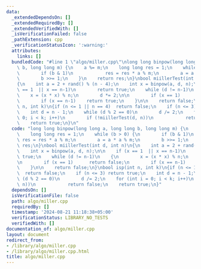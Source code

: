 ```yaml
---
data:
  _extendedDependsOn: []
  _extendedRequiredBy: []
  _extendedVerifiedWith: []
  _isVerificationFailed: false
  _pathExtension: cpp
  _verificationStatusIcon: ':warning:'
  attributes:
    links: []
  bundledCode: "#line 1 \"algo/miller.cpp\"\nlong long binpow(long long a, long long\
    \ b, long long m) {\n    a %= m;\n    long long res = 1;\n    while (b > 0) {\n\
    \        if (b & 1)\n            res = res * a % m;\n        a = a * a % m;\n\
    \        b >>= 1;\n    }\n    return res;\n}\nbool miillerTest(int d, int n)\n\
    {\n    int a = 2 + rand() % (n - 4);\n    int x = binpow(a, d, n);\n\n    if (x\
    \ == 1  || x == n-1)\n        return true;\n    while (d != n-1)\n    {\n    \
    \    x = (x * x) % n;\n        d *= 2;\n\n        if (x == 1)      return false;\n\
    \        if (x == n-1)    return true;\n    }\n\n    return false;\n}\nbool isp(int\
    \ n, int k)\n{if (n <= 1 || n == 4)  return false;\n    if (n <= 3) return true;\n\
    \    int d = n - 1;\n    while (d % 2 == 0)\n        d /= 2;\n    for (int i =\
    \ 0; i < k; i++)\n        if (!miillerTest(d, n))\n            return false;\n\
    \    return true;\n}\n"
  code: "long long binpow(long long a, long long b, long long m) {\n    a %= m;\n\
    \    long long res = 1;\n    while (b > 0) {\n        if (b & 1)\n           \
    \ res = res * a % m;\n        a = a * a % m;\n        b >>= 1;\n    }\n    return\
    \ res;\n}\nbool miillerTest(int d, int n)\n{\n    int a = 2 + rand() % (n - 4);\n\
    \    int x = binpow(a, d, n);\n\n    if (x == 1  || x == n-1)\n        return\
    \ true;\n    while (d != n-1)\n    {\n        x = (x * x) % n;\n        d *= 2;\n\
    \n        if (x == 1)      return false;\n        if (x == n-1)    return true;\n\
    \    }\n\n    return false;\n}\nbool isp(int n, int k)\n{if (n <= 1 || n == 4)\
    \  return false;\n    if (n <= 3) return true;\n    int d = n - 1;\n    while\
    \ (d % 2 == 0)\n        d /= 2;\n    for (int i = 0; i < k; i++)\n        if (!miillerTest(d,\
    \ n))\n            return false;\n    return true;\n}"
  dependsOn: []
  isVerificationFile: false
  path: algo/miller.cpp
  requiredBy: []
  timestamp: '2024-08-21 11:18:38+05:00'
  verificationStatus: LIBRARY_NO_TESTS
  verifiedWith: []
documentation_of: algo/miller.cpp
layout: document
redirect_from:
- /library/algo/miller.cpp
- /library/algo/miller.cpp.html
title: algo/miller.cpp
---
```


